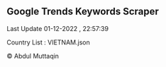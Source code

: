

## Google Trends Keywords Scraper 
 
Last Update 01-12-2022 , 22:57:39

Country List :
VIETNAM.json



© Abdul Muttaqin 
